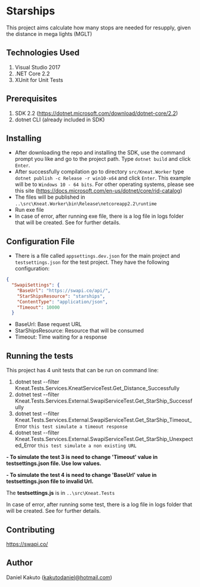 
# Starships

This project aims calculate how many stops are needed for resupply, given the distance in mega lights (MGLT)

## Technologies Used

1. Visual Studio 2017
2. .NET Core 2.2 
3. XUnit for Unit Tests

## Prerequisites

1. SDK 2.2 (https://dotnet.microsoft.com/download/dotnet-core/2.2)
2. dotnet CLI (already included in SDK)

## Installing

* After downloading the repo and installing the SDK, use the command prompt you like and go to the project path. Type `dotnet build` and click `Enter`. 
* After successfully compilation go to directory `src/Kneat.Worker` type `dotnet publish -c Release -r win10-x64` and click `Enter`. This example will be to `Windows 10 - 64 bits`. For other operating systems, please see this site (https://docs.microsoft.com/en-us/dotnet/core/rid-catalog)
* The files will be published in `..\src\Kneat.Worker\bin\Release\netcoreapp2.2\runtime`
* Run exe file 
* In case of error, after running exe file, there is a log file in logs folder that will be created. See for further details.

## Configuration File

* There is a file called `appsettings.dev.json` for the main project and `testsettings.json` for the test project. They have the following configuration:

```json
{
  "SwapiSettings": {
    "BaseUrl": "https://swapi.co/api/",
    "StarShipsResource": "starships",
    "ContentType": "application/json",
    "Timeout": 10000
  }
```
* BaseUrl: Base request URL
* StarShipsResource: Resource that will be consumed
* Timeout: Time waiting for a response


## Running the tests

This project has 4 unit tests that can be run on command line:
1. dotnet test --filter Kneat.Tests.Services.KneatServiceTest.Get_Distance_Successfully
2. dotnet test --filter Kneat.Tests.Services.External.SwapiServiceTest.Get_StarShip_Successfully
3. dotnet test --filter Kneat.Tests.Services.External.SwapiServiceTest.Get_StarShip_Timeout_Error
`this test simulate a timeout response`
4. dotnet test --filter Kneat.Tests.Services.External.SwapiServiceTest.Get_StarShip_Unexpected_Error
`this test simulate a non existing URL`

**- To simulate the test 3 is need to change 'Timeout' value in testsettings.json file. Use low values.**

**- To simulate the test 4 is need to change 'BaseUrl' value in testsettings.json file to invalid Url.**

The **testsettings.js** is in `..\src\Kneat.Tests`

In case of error, after running some test, there is a log file in logs folder that will be created. See for further details.

## Contributing

https://swapi.co/


## Author

Daniel Kakuto (kakutodaniel@hotmail.com)

